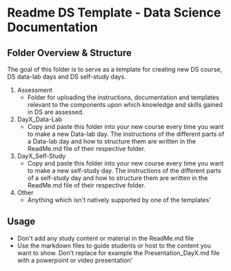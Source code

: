 # Readme DS Template - Data Science Documentation

## Folder Overview & Structure
The goal of this folder is to serve as a template for creating new DS course, DS data-lab days and DS self-study days.

1. Assessment
	- Folder for uploading the instructions, documentation and templates relevant to the components upon which knowledge and skills gained in DS are assessed.
2. DayX_Data-Lab
	- Copy and paste this folder into your new course every time you want to make a new Data-lab day. The instructions of the different parts of a Data-lab day and how to structure them are written in the ReadMe.md file of their respective folder.
3. DayX_Self-Study
	- Copy and paste this folder into your new course every time you want to make a new self-study day. The instructions of the different parts of a self-study day and how to structure them are written in the ReadMe.md file of their respective folder.
4. Other
	- Anything which isn't natively supported by one of the templates'


## Usage 
- Don't add any study content or material in the ReadMe.md file
- Use the markdown files to guide students or host to the content you want to show. Don't replace for example the Presentation_DayX.md file with a powerpoint or video presentation'

